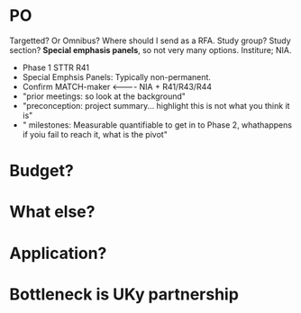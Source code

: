 # PO

Targetted? Or Omnibus? Where should I send as a RFA.
Study group? Study section? **Special emphasis panels**, so not very many options. Institure; NIA.

+ Phase 1 STTR R41
+ Special Emphsis Panels: Typically non-permanent. 
+ Confirm MATCH-maker <---- NIA + R41/R43/R44
+ "prior meetings: so look at the background"
+ "preconception:   project summary... highlight this is not what you think it is"
+ " milestones: Measurable quantifiable to get in to Phase 2, whathappens if yoiu fail to reach it, what is the pivot"


# Budget?

# What else?



# Application?



# Bottleneck is UKy partnership


